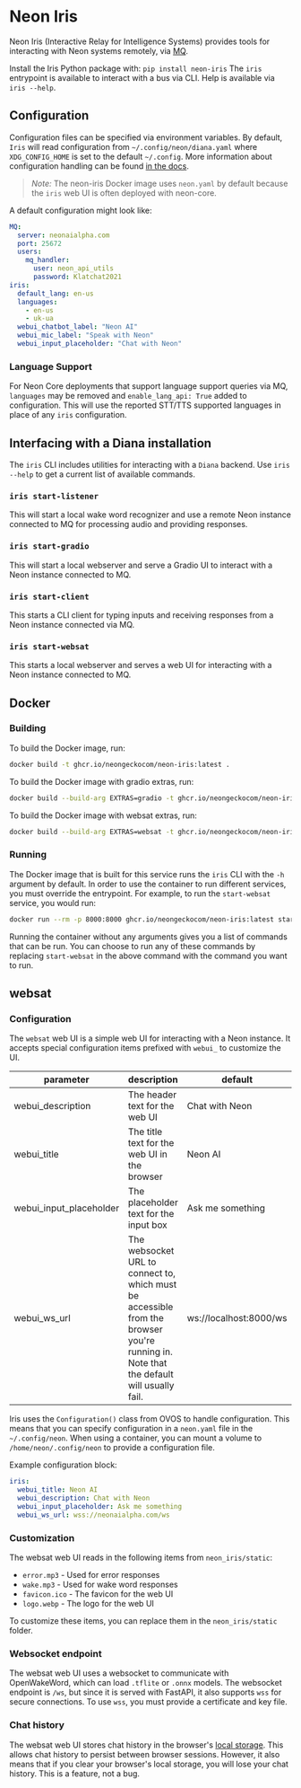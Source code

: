 # Neon Iris

Neon Iris (Interactive Relay for Intelligence Systems) provides tools for
interacting with Neon systems remotely, via [MQ](https://github.com/NeonGeckoCom/chat_api_mq_proxy).

Install the Iris Python package with: `pip install neon-iris`
The `iris` entrypoint is available to interact with a bus via CLI. Help is available via `iris --help`.

## Configuration

Configuration files can be specified via environment variables. By default,
`Iris` will read configuration from `~/.config/neon/diana.yaml` where
`XDG_CONFIG_HOME` is set to the default `~/.config`.
More information about configuration handling can be found
[in the docs](https://neongeckocom.github.io/neon-docs/quick_reference/configuration/).

> _Note:_ The neon-iris Docker image uses `neon.yaml` by default because the
> `iris` web UI is often deployed with neon-core.

A default configuration might look like:

```yaml
MQ:
  server: neonaialpha.com
  port: 25672
  users:
    mq_handler:
      user: neon_api_utils
      password: Klatchat2021
iris:
  default_lang: en-us
  languages:
    - en-us
    - uk-ua
  webui_chatbot_label: "Neon AI"
  webui_mic_label: "Speak with Neon"
  webui_input_placeholder: "Chat with Neon"
```

### Language Support

For Neon Core deployments that support language support queries via MQ, `languages`
may be removed and `enable_lang_api: True` added to configuration. This will use
the reported STT/TTS supported languages in place of any `iris` configuration.

## Interfacing with a Diana installation

The `iris` CLI includes utilities for interacting with a `Diana` backend. Use
`iris --help` to get a current list of available commands.

### `iris start-listener`

This will start a local wake word recognizer and use a remote Neon
instance connected to MQ for processing audio and providing responses.

### `iris start-gradio`

This will start a local webserver and serve a Gradio UI to interact with a Neon
instance connected to MQ.

### `iris start-client`

This starts a CLI client for typing inputs and receiving responses from a Neon
instance connected via MQ.

### `iris start-websat`

This starts a local webserver and serves a web UI for interacting with a Neon
instance connected to MQ.

## Docker

### Building

To build the Docker image, run:

```bash
docker build -t ghcr.io/neongeckocom/neon-iris:latest .
```

To build the Docker image with gradio extras, run:

```bash
docker build --build-arg EXTRAS=gradio -t ghcr.io/neongeckocom/neon-iris:latest .
```

To build the Docker image with websat extras, run:

```bash
docker build --build-arg EXTRAS=websat -t ghcr.io/neongeckocom/neon-iris:latest .
```

### Running

The Docker image that is built for this service runs the `iris` CLI with the
`-h` argument by default. In order to use the container to run different services,
you must override the entrypoint. For example, to run the `start-websat` service,
you would run:

```bash
docker run --rm -p 8000:8000 ghcr.io/neongeckocom/neon-iris:latest start-websat
```

Running the container without any arguments gives you a list of commands that
can be run. You can choose to run any of these commands by replacing `start-websat`
in the above command with the command you want to run.

## websat

### Configuration

The `websat` web UI is a simple web UI for interacting with a Neon instance. It
accepts special configuration items prefixed with `webui_` to customize the UI.

| parameter               | description                                                                                                                            | default                |
| ----------------------- | -------------------------------------------------------------------------------------------------------------------------------------- | ---------------------- |
| webui_description       | The header text for the web UI                                                                                                         | Chat with Neon         |
| webui_title             | The title text for the web UI in the browser                                                                                           | Neon AI                |
| webui_input_placeholder | The placeholder text for the input box                                                                                                 | Ask me something       |
| webui_ws_url            | The websocket URL to connect to, which must be accessible from the browser you're running in. Note that the default will usually fail. | ws://localhost:8000/ws |

Iris uses the `Configuration()` class from OVOS to handle configuration. This
means that you can specify configuration in a `neon.yaml` file in the
`~/.config/neon`. When using a container, you can mount a volume to
`/home/neon/.config/neon` to provide a configuration file.

Example configuration block:

```yaml
iris:
  webui_title: Neon AI
  webui_description: Chat with Neon
  webui_input_placeholder: Ask me something
  webui_ws_url: wss://neonaialpha.com/ws
```

### Customization

The websat web UI reads in the following items from `neon_iris/static`:

- `error.mp3` - Used for error responses
- `wake.mp3` - Used for wake word responses
- `favicon.ico` - The favicon for the web UI
- `logo.webp` - The logo for the web UI

To customize these items, you can replace them in the `neon_iris/static` folder.

### Websocket endpoint

The websat web UI uses a websocket to communicate with OpenWakeWord, which can
load `.tflite` or `.onnx` models. The websocket endpoint is `/ws`, but since it
is served with FastAPI, it also supports `wss` for secure connections. To
use `wss`, you must provide a certificate and key file.

### Chat history

The websat web UI stores chat history in the browser's [local storage](https://developer.mozilla.org/en-US/docs/Web/API/Window/localStorage).
This allows chat history to persist between browser sessions. However, it also
means that if you clear your browser's local storage, you will lose your chat
history. This is a feature, not a bug.
